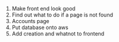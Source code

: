 1. Make front end look good
2. Find out what to do if a page is not found
3. Accounts page
4. Put database onto aws
5. Add creation and whatnot to frontend
